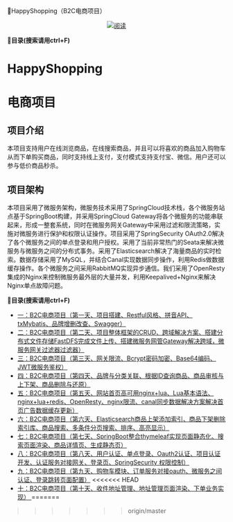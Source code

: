 
:sparkling_heart:HappyShopping（B2C电商项目）

<p align="center">
  <a href="#目录"><img src="https://img.shields.io/badge/目录(善用搜索)-read-brightgreen.svg" alt="阅读"></a>
</p>


**<a name="目录">:notebook:目录(搜索请用ctrl+F)</a>**


# HappyShopping
# 电商项目

## 项目介绍
 本项目支持用户在线浏览商品，在线搜索商品，并且可以将喜欢的商品加入购物车从而下单购买商品，同时支持线上支付，支付模式支持支付宝、微信。用户还可以参与低价商品秒杀。
 
## 项目架构
本项目采用了微服务架构，微服务技术采用了SpringCloud技术栈，各个微服务站点基于SpringBoot构建，并采用SpringCloud Gateway将各个微服务的功能串联起来，形成一整套系统，同时在微服务网关Gateway中采用过滤和限流策略，实施对微服务进行保护和权限认证操作。项目采用了SpringSecurity OAuth2.0解决了各个微服务之间的单点登录和用户授权。采用了当前非常热门的Seata来解决微服务与微服务之间的分布式事务。采用了Elasticsearch解决了海量商品的实时检索。数据存储采用了MySQL，并结合Canal实现数据同步操作，利用Redis做数据缓存操作。各个微服务之间采用RabbitMQ实现异步通信。我们采用了OpenResty集成的Nginx来控制微服务最外层的大量并发，利用Keepalived+Nginx来解决Nginx单点故障问题。


**<a name="目录">:notebook:目录(搜索请用ctrl+F)</a>**

- [一：B2C电商项目（第一天、项目搭建、Restful风格、拼音API、txMybatis、品牌增删改查、Swagger）](https://blog.csdn.net/qq_37883866/article/details/106416361)
- [二：B2C电商项目（第二天、项目整体框架的CRUD、跨域解决方案、搭建分布式文件存储FastDFS完成文件上传、搭建微服务网管Gateway解决跨域，微服务网关过滤器过滤器）](https://blog.csdn.net/qq_37883866/article/details/106434561)
- [三：B2C电商项目（第三天、网关限流、Bcrypt密码加密、Base64编码、JWT微服务鉴权）](https://blog.csdn.net/qq_37883866/article/details/106436937)
- [四：B2C电商项目（第四天、品牌与分类关联、根据ID查询商品、商品审核与上下架、商品删除与还原）](https://blog.csdn.net/qq_37883866/article/details/106459925)
- [五：B2C电商项目（第五天、网站首页高可用nginx+lua、Lua基本语法、nginx+lua+redis、OpenResty、nginx限流、canal同步数据解决方案解决首页广告数据缓存更新）](https://blog.csdn.net/qq_37883866/article/details/106471133)
- [六：B2C电商项目（第六天、Elasticsearch商品上架添加索引、商品下架删除索引库、商品搜索、多条件分页搜索、排序、高亮显示）](https://blog.csdn.net/qq_37883866/article/details/106519163)
- [七：B2C电商项目（第七天、SpringBoot整合thymeleaf实现页面静态化、搜索页面渲染、商品详情页、生成静态页）](https://blog.csdn.net/qq_37883866/article/details/106569341)
- [八：B2C电商项目（第八天、用户认证、单点登录、Oauth2认证、项目认证开发、认证服务对接网关、登录页、SpringSecurity 权限控制）](https://blog.csdn.net/qq_37883866/article/details/106586882)
- [九：B2C电商项目（第九天、购物车模块、订单服务对接oauth、微服务之间认证、登录跳转页面配置）](https://blog.csdn.net/qq_37883866/article/details/106640606)
<<<<<<< HEAD
- [十：B2C电商项目（第十天、收件地址管理、地址管理页面渲染、下单业务实现） ](https://blog.csdn.net/qq_37883866/article/details/106664874)
=======


>>>>>>> origin/master
